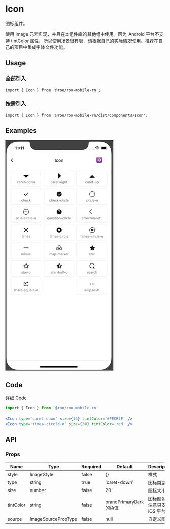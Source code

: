 # Icon

图标组件。 

使用 Image 元素实现，并且在本组件库的其他组中使用。因为 Android 平台不支持 tintColor 属性，所以使用场景很有限，请根据自己的实际情况使用。推荐在自己的项目中集成字体文件功能。

## Usage

### 全部引入
```
import { Icon } from '@roo/roo-mobile-rn';
```

### 按需引入
```
import { Icon } from '@roo/roo-mobile-rn/dist/components/Icon';
```

## Examples

![image](../images/Icon/1.gif)

## Code
[详细 Code](../../examples/Icon/index.tsx)

```jsx
import { Icon } from '@roo/roo-mobile-rn'

<Icon type='caret-down' size={14} tintColor='#FECB2E' />
<Icon type='times-circle-o' size={20} tintColor='red' />
```

## API

### Props
| Name | Type | Required | Default | Description |
| ---- | ---- | ---- | ---- | ---- |
| style | ImageStyle | false | {} | 样式 |
| type | string | true | 'caret-down' | 图标类型 |
| size | number | false | 20 | 图标大小 |
| tintColor | string | false | brandPrimaryDark 的色值 | 图标颜色，注意只支持 iOS 平台 |
| source | ImageSourcePropType | false | null | 自定义图片 |
